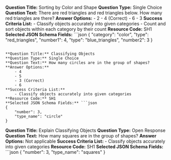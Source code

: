 **Question Title:** Sorting by Color and Shape
**Question Type:** Single Choice
**Question Text:** There are red triangles and red triangles below. How many red triangles are there?
**Answer Options:** 
    - 2
    - 4 (Correct)
    - 6
    - 3
**Success Criteria List:**
    - Classify objects accurately into given categories 
    - Count and sort objects within each category by their count
**Resource Code:** SH1
**Selected JSON Schema Fields:** ```json 
{ 
    "category": "color", 
    "type": "red_triangles", 
    "number1": 4, 
    "type": "blue_triangles", 
    "number2": 3
}
```

**Question Title:** Classifying Objects
**Question Type:** Single Choice
**Question Text:** How many circles are in the group of shapes?
**Answer Options:**
    - 4
    - 5
    - 3 (Correct)
    - 6
**Success Criteria List:**
    - Classify objects accurately into given categories 
**Resource Code:** SH1
**Selected JSON Schema Fields:** ```json 
{ 
    "number": 3, 
    "type_name": "circle" 
}
```

**Question Title:** Explain Classifying Objects
**Question Type:** Open Response
**Question Text:** How many squares are in the group of shapes?
**Answer Options:** Not applicable 
**Success Criteria List:**
    - Classify objects accurately into given categories 
**Resource Code:** SH1
**Selected JSON Schema Fields:** ```json 
{ 
    "number": 3, 
    "type_name": "squares" 
}

```

